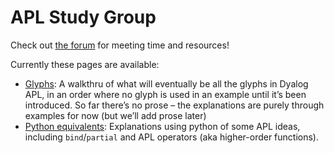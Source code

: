 APL Study Group
================

<!-- WARNING: THIS FILE WAS AUTOGENERATED! DO NOT EDIT! -->

Check out [the
forum](https://forums.fast.ai/t/apl-array-programming/97188) for meeting
time and resources!

Currently these pages are available:

-   [Glyphs](APL.ipynb): A walkthru of what will eventually be all the
    glyphs in Dyalog APL, in an order where no glyph is used in an
    example until it’s been introduced. So far there’s no prose – the
    explanations are purely through examples for now (but we’ll add
    prose later)
-   [Python equivalents](python.ipynb): Explanations using python of
    some APL ideas, including `bind`/`partial` and APL operators (aka
    higher-order functions).
